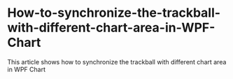 # How-to-synchronize-the-trackball-with-different-chart-area-in-WPF-Chart
This article shows how to synchronize the trackball with different chart area in WPF Chart
